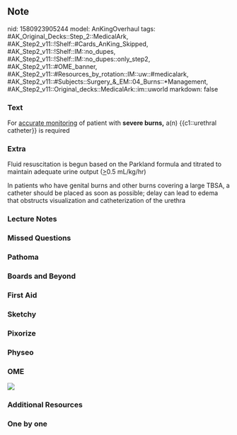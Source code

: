 ## Note
nid: 1580923905244
model: AnKingOverhaul
tags: #AK_Original_Decks::Step_2::MedicalArk, #AK_Step2_v11::!Shelf::#Cards_AnKing_Skipped, #AK_Step2_v11::!Shelf::IM::no_dupes, #AK_Step2_v11::!Shelf::IM::no_dupes::only_step2, #AK_Step2_v11::#OME_banner, #AK_Step2_v11::#Resources_by_rotation::IM::uw::#medicalark, #AK_Step2_v11::#Subjects::Surgery_&_EM::04_Burns::*Management, #AK_Step2_v11::Original_decks::MedicalArk::im::uworld
markdown: false

### Text
For <u>accurate monitoring</u> of patient with <b>severe burns,</b>
a(n) {{c1::urethral catheter}} is required

### Extra
Fluid resuscitation is begun based on the Parkland formula and
titrated to maintain adequate urine output (<u>></u>0.5
mL/kg/hr)
<div>
  In patients who have genital burns and other burns covering a
  large TBSA, a catheter should be placed as soon as possible;
  delay can lead to edema that obstructs visualization and
  catheterization of the urethra
</div>

### Lecture Notes


### Missed Questions


### Pathoma


### Boards and Beyond


### First Aid


### Sketchy


### Pixorize


### Physeo


### OME
<div class="ome-widget">
  <a href="https://onlinemeded.org?ref=anki"><img src=
  "_OME_AnkiFlashcards_General_3.png"></a>
</div>

### Additional Resources


### One by one

